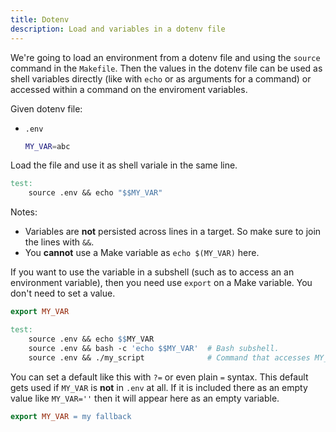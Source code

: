 ```yaml
---
title: Dotenv
description: Load and variables in a dotenv file
---
```


We're going to load an environment from a dotenv file and using the `source` command in the `Makefile`. Then the values in the dotenv file can be used as shell variables directly (like with `echo` or as arguments for a command) or accessed within a command on the enviroment variables.

Given dotenv file:

- `.env`
    ```sh
    MY_VAR=abc
    ```

Load the file and use it as shell variale in the same line.

```mk
test:
	source .env && echo "$$MY_VAR"
```

Notes:

- Variables are **not** persisted across lines in a target. So make sure to join the lines with `&&`.
- You **cannot** use a Make variable as `echo $(MY_VAR)` here.

If you want to use the variable in a subshell (such as to access an an environment variable), then you need use `export` on a Make variable. You don't need to set a value.

```mk
export MY_VAR

test:
	source .env && echo $$MY_VAR
	source .env && bash -c 'echo $$MY_VAR'  # Bash subshell.
    source .env && ./my_script              # Command that accesses MY_VAR.
```

You can set a default like this with `?=` or even plain `=` syntax. This default gets used if `MY_VAR` is **not** in `.env` at all. If it is included there as an empty value like `MY_VAR=''` then it will appear here as an empty variable.

```mk
export MY_VAR = my fallback
```
